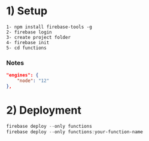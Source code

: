 # 1) Setup

```
1- npm install firebase-tools -g
2- firebase login
3- create project folder
4- firebase init
5- cd functions
```

### Notes

```json
"engines": {
    "node": "12"
},
```

# 2) Deployment

```powershell
firebase deploy --only functions
firebase deploy --only functions:your-function-name
```


